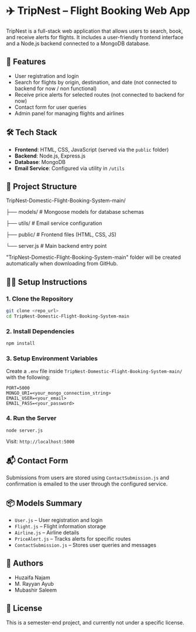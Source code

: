 # ✈️ TripNest – Flight Booking Web App

TripNest is a full-stack web application that allows users to search, book, and receive alerts for flights. It includes a user-friendly frontend interface and a Node.js backend connected to a MongoDB database.


## 🚀 Features

- User registration and login
- Search for flights by origin, destination, and date (not connected to backend for now / non functional)
- Receive price alerts for selected routes (not connected to backend for now)
- Contact form for user queries
- Admin panel for managing flights and airlines


## 🛠️ Tech Stack

- **Frontend**: HTML, CSS, JavaScript (served via the `public` folder)
- **Backend**: Node.js, Express.js
- **Database**: MongoDB
- **Email Service**: Configured via utility in `/utils`


## 📁 Project Structure

TripNest-Domestic-Flight-Booking-System-main/

├── models/               # Mongoose models for database schemas

├── utils/                # Email service configuration

├── public/               # Frontend files (HTML, CSS, JS)

└── server.js             # Main backend entry point

"TripNest-Domestic-Flight-Booking-System-main" folder will be created automatically when downloading from GitHub.


## 🧑‍💻 Setup Instructions

### 1. Clone the Repository

```bash
git clone <repo_url>
cd TripNest-Domestic-Flight-Booking-System-main
```

### 2. Install Dependencies

```bash
npm install
```

### 3. Setup Environment Variables

Create a `.env` file inside `TripNest-Domestic-Flight-Booking-System-main/` with the following:

```
PORT=5000
MONGO_URI=<your_mongo_connection_string>
EMAIL_USER=<your_email>
EMAIL_PASS=<your_password>
```

### 4. Run the Server

```bash
node server.js
```

Visit: `http://localhost:5000`


## 📬 Contact Form

Submissions from users are stored using `ContactSubmission.js` and confirmation is emailed to the user through the configured service.


## 📦 Models Summary

- `User.js` – User registration and login
- `Flight.js` – Flight information storage
- `Airline.js` – Airline details
- `PriceAlert.js` – Tracks alerts for specific routes
- `ContactSubmission.js` – Stores user queries and messages


## 👥 Authors

- Huzaifa Najam
- M. Rayyan Ayub
- Mubashir Saleem


## 📄 License

This is a semester-end project, and currently not under a specific license.
